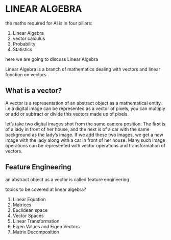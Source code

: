# LINEAR ALGEBRA

the maths required for AI is in four pillars:

1. Linear Algebra
2. vector calculus
3. Probability
4. Statistics

here we are going to discuss Linear Algebra

Linear Algebra is a branch of mathematics dealing with vectors and linear function on vectors.

## What is a vector?

A vector is a representation of an abstract object as a mathematical entity. i.e a digital image can be represented as a vector of pixels, you can multiply or add or subtract or divide this vectors made up of pixels.

let’s take two digital images shot from the same camera position. The first is of a lady in front of her house, and the next is of a car with the same background as the lady’s image. If we add these two images, we get a new image with the lady along with a car in front of her house. Many such image operations can be represented with vector operations and transformation of vectors.

## Feature Engineering

an abstract object as a vector is called feature engineering

topics to be covered at linear algebra?

1. Linear Equation
2. Matrices
3. Euclidean space
4. Vector Spaces
5. Linear Transformation
6. Eigen Values and Eigen Vectors
7. Matrix Decomposition

